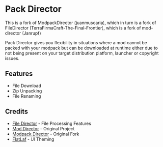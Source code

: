 # Pack Director

This is a fork of ModpackDirector (juanmuscaria), which in turn is a fork of FileDirector (TerraFirmaCraft-The-Final-Frontier), which is a fork of mod-director (Janrupf)

Pack Director gives you flexibility in situations
where a mod cannot be packed with your modpack
but can be downloaded at runtime either due to not being present on your target distribution platform,
launcher or copyright issues.

## Features

* File Download
* Zip Unpacking
* File Renaming

## Credits

* [File Director](https://github.com/TerraFirmaCraft-The-Final-Frontier/FileDirector) - File Processing Features
* [Mod Director](https://github.com/Janrupf/mod-director) - Original Project
* [Modpack Director](https://github.com/juanmuscaria/ModpackDirector) - Original Fork
* [FlatLaf](https://github.com/JFormDesigner/FlatLaf) - UI Theming
